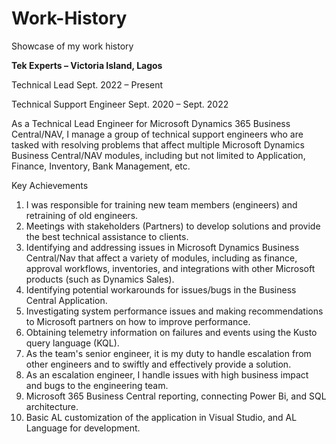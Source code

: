 # Work-History
Showcase of my work history 

**Tek Experts – Victoria Island, Lagos** 

Technical Lead Sept. 2022 – Present 

Technical Support Engineer Sept. 2020 – Sept. 2022 

As a Technical Lead Engineer for Microsoft Dynamics 365 Business Central/NAV, I manage a group of technical 
support engineers who are tasked with resolving problems that affect multiple Microsoft Dynamics Business 
Central/NAV modules, including but not limited to Application, Finance, Inventory, Bank Management, etc. 

Key Achievements
1.  I was responsible for training new team members (engineers) and retraining of old engineers.
2.  Meetings with stakeholders (Partners) to develop solutions and provide the best technical assistance to clients.
3.  Identifying and addressing issues in Microsoft Dynamics Business Central/Nav that affect a variety of modules, including as finance, approval workflows, inventories, and integrations with other Microsoft products (such as Dynamics Sales).
4.  Identifying potential workarounds for issues/bugs in the Business Central Application.
5.  Investigating system performance issues and making recommendations to Microsoft partners on how 
to improve performance.
6.  Obtaining telemetry information on failures and events using the Kusto query language (KQL).
7.  As the team's senior engineer, it is my duty to handle escalation from other engineers and to swiftly 
and effectively provide a solution.
8.  As an escalation engineer, I handle issues with high business impact and bugs to the engineering 
team.
9.  Microsoft 365 Business Central reporting, connecting Power Bi, and SQL architecture.
10. Basic AL customization of the application in Visual Studio, and AL Language for development. 

